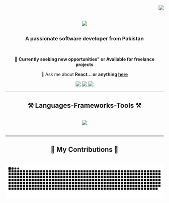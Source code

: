<img align="right" src="https://visitor-badge.laobi.icu/badge?page_id=Luqman-Khokhar.Luqman-Khokhar" />

<h1 align="center">
    <img src="https://readme-typing-svg.herokuapp.com/?font=Righteous&size=35&center=true&vCenter=true&width=500&height=70&duration=4000&lines=Hi+There!+👋;+I'm+Luqman!;" />
</h1>

<h3 align="center">A passionate software developer from Pakistan</h3>

<br/>

<div align="center">
 
 🔭  **Currently seeking new opportunities" or Available for freelance projects**

💬 Ask me about **React... or anything [here](https://github.com/Luqman-Khokhar/Luqman-Khokhar/issues)**

 </div>
 
<div align="center"> 
     <img src="https://media.giphy.com/media/M9gbBd9nbDrOTu1Mqx/giphy.gif" width="100"/>
  <a href="mailto:muhammadluqmang@gmail.com">
    <img src="https://img.shields.io/badge/Gmail-333333?style=for-the-badge&logo=gmail&logoColor=red" />
  </a>
  <a href="https://linkedin.com/in/muhammad-luqman-khokhar" target="_blank">
    <img src="https://img.shields.io/badge/LinkedIn-0077B5?style=for-the-badge&logo=linkedin&logoColor=white" target="_blank" />
  </a>
</div>

 <hr/>
 
<h2 align="center">⚒️ Languages-Frameworks-Tools ⚒️</h2>
<br/>
<div align="center">
    <img src="https://skillicons.dev/icons?i=javascript,react,nextjs,bootstrap,mui,tailwind,html,css,vscode,github" />
</div>
<br/>
<hr/>
<div align="center">
  <h2>🐍 My Contributions 🐍</h2>
  <br>
  <img alt="snake eating my contributions" src="https://raw.githubusercontent.com/salesp07/salesp07/output/github-contribution-grid-snake.svg" />  
  <br/>
</div>


